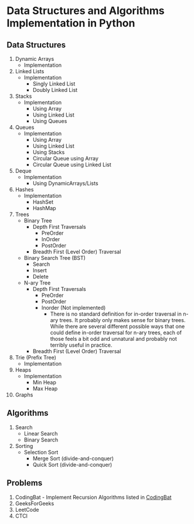# Data Structures and Algorithms Implementation in Python

## Data Structures

1. Dynamic Arrays
   - Implementation
2. Linked Lists
   - Implementation
     - Singly Linked List
     - Doubly Linked List
3. Stacks
   - Implementation
     - Using Array
     - Using Linked List
     - Using Queues
4. Queues
   - Implementation
     - Using Array
     - Using Linked List
     - Using Stacks
     - Circular Queue using Array
     - Circular Queue using Linked List
5. Deque
   - Implementation
     - Using DynamicArrays/Lists
6. Hashes
   - Implementation
     - HashSet
     - HashMap
7. Trees
    - Binary Tree
      - Depth First Traversals
        - PreOrder
        - InOrder
        - PostOrder
      - Breadth First (Level Order) Traversal
    - Binary Search Tree (BST)
      - Search
      - Insert
      - Delete
    - N-ary Tree
      - Depth First Traversals
        - PreOrder
        - PostOrder
        - Inorder (Not implemented)
            - There is no standard definition for in-order traversal in n-ary trees. It probably only makes sense for binary trees. While there are several different possible ways that one could define in-order traversal for n-ary trees, each of those feels a bit odd and unnatural and probably not terribly useful in practice.
      - Breadth First (Level Order) Traversal
8. Trie (Prefix Tree)
    - Implementation
9. Heaps
    - Implementation
        - Min Heap
        - Max Heap
10. Graphs

## Algorithms

1. Search
   - Linear Search
   - Binary Search
2. Sorting
   - Selection Sort
     - Merge Sort (divide-and-conquer)
     - Quick Sort (divide-and-conquer)

## Problems

1. CodingBat - Implement Recursion Algorithms listed in [CodingBat](https://codingbat.com/)
2. GeeksForGeeks
3. LeetCode
4. CTCI
